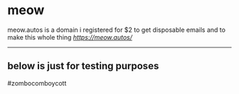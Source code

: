 # meow
meow.autos is a domain i registered for $2 to get disposable emails and to make this whole thing
*https://meow.autos/*


---------
below is just for testing purposes
---------
#zombocomboycott
